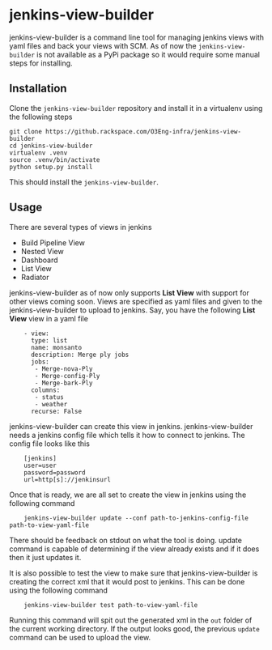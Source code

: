 jenkins-view-builder
====================

jenkins-view-builder is a command line tool for managing jenkins views with yaml files and back your views with SCM. As of now the `jenkins-view-builder` is not available as a PyPi package so it would require some manual steps for installing.

Installation
---

Clone the `jenkins-view-builder` repository and install it in a virtualenv using the following steps

    git clone https://github.rackspace.com/O3Eng-infra/jenkins-view-builder
    cd jenkins-view-builder
    virtualenv .venv
    source .venv/bin/activate
    python setup.py install

This should install the `jenkins-view-builder`.

Usage
---

There are several types of views in jenkins
* Build Pipeline View
* Nested View
* Dashboard
* List View
* Radiator

jenkins-view-builder as of now only supports **List View** with support for other views coming soon. Views are specified as yaml files and given to the jenkins-view-builder to upload to jenkins. Say, you have the following **List View** view in a yaml file

        - view:
          type: list
          name: monsanto
          description: Merge ply jobs
          jobs:
           - Merge-nova-Ply
           - Merge-config-Ply
           - Merge-bark-Ply    
          columns:
           - status
           - weather
          recurse: False

jenkins-view-builder can create this view in jenkins. jenkins-view-builder needs a jenkins config file which tells it how to connect to jenkins. The config file looks like this

        [jenkins]
        user=user
        password=password
        url=http[s]://jenkinsurl
        
Once that is ready, we are all set to create the view in jenkins using the following command

        jenkins-view-builder update --conf path-to-jenkins-config-file path-to-view-yaml-file
        
There should be feedback on stdout on what the tool is doing. update command is capable of determining if the view already exists and if it does then it just updates it. 

It is also possible to test the view to make sure that jenkins-view-builder is creating the correct xml that it would post to jenkins. This can be done using the following command

        jenkins-view-builder test path-to-view-yaml-file

Running this command will spit out the generated xml in the `out` folder of the current working directory. If the output looks good, the previous `update` command can be used to upload the view.
